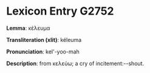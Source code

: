 # Lexicon Entry G2752

**Lemma**: κέλευμα

**Transliteration (xlit)**: kéleuma

**Pronunciation**: kel'-yoo-mah

**Description**:
from κελεύω; a cry of incitement:--shout.
